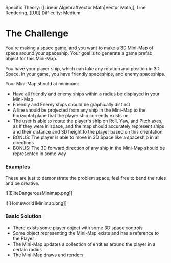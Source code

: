 
Specific Theory: [[Linear Algebra#Vector Math|Vector Math]], Line Rendering, [[UI]]
Difficulty: Medium

# The Challenge

You're making a space game, and you want to make a 3D Mini-Map of space around your spaceship. Your goal is to generate a game prefab object for this Mini-Map.

You have your player ship, which can take any rotation and position in 3D Space.
In your game, you have friendly spaceships, and enemy spaceships.

Your Mini-Map should at minimum:

- Have all friendly and enemy ships within a radius be displayed in your Mini-Map
- Friendly and Enemy ships should be graphically distinct 
- A line should be projected from any ship in the Mini-Map to the horizontal plane that the player ship currently exists on
- The user is able to rotate the player's ship on Roll, Yaw, and Pitch axes, as if they were in space, and the map should accurately represent ships and their distance and 3D height to the player based on this orientation
- BONUS: The player is able to move in 3D Space like a spaceship in all directions 
- BONUS: The 3D forward direction of any ship in the Mini-Map should be represented in some way
### Examples

These are just to demonstrate the problem space, feel free to bend the rules and be creative.

![[EliteDangerousMinimap.png]]

![[Homeworld1Minimap.png]]

### Basic Solution

- There exists some player object with some 3D space controls
- Some object representing the Mini-Map exists and has a reference to the Player
- The Mini-Map updates a collection of entities around the player in a certain radius
- The Mini-Map draws and renders 